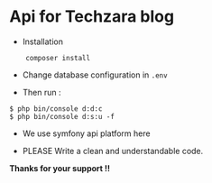 # Api for Techzara blog

* Installation
```
    composer install
```

* Change database configuration in `.env`

* Then run :
```
$ php bin/console d:d:c
$ php bin/console d:s:u -f
```

*  We use symfony api platform here

* PLEASE Write a clean and understandable code.

**Thanks for your support !!**

